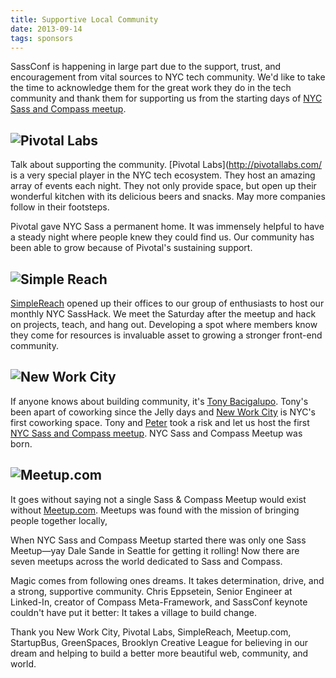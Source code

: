 ```yaml
---
title: Supportive Local Community
date: 2013-09-14
tags: sponsors 
---
```


SassConf is happening in large part due to the support, trust, and encouragement from vital sources to NYC tech community. We'd like to take the time to acknowledge them for the great work they do in the tech community and thank them for supporting us from the starting days of [NYC Sass and Compass meetup](meetup.com/nyc-sass/).

## ![Pivotal Labs](http://railsgirls.com/images/pivotal-labs-logo.png)

Talk about supporting the community. [Pivotal Labs](http://pivotallabs.com/ is a very special player in the NYC tech ecosystem. They host an amazing array of events each night. They not only provide space, but open up their wonderful kitchen with its delicious beers and snacks. May more companies follow in their footsteps.

Pivotal gave NYC Sass a permanent home. It was immensely helpful to have a steady  night where people knew they could find us. Our community has been able to grow because of Pivotal's sustaining support.

## ![Simple Reach](https://si0.twimg.com/profile_images/3738196007/2f06407a8de6de01f871416c877cb099.png)

[SimpleReach](http://simplereach.com/) opened up their offices to our group of enthusiasts to host our monthly NYC SassHack. We meet the Saturday after the meetup and hack on projects, teach, and hang out. Developing a spot where members know they come for resources is invaluable asset to growing a stronger front-end community. 

## ![New Work City](https://si0.twimg.com/profile_images/1143965889/nwc-icon.jpg)

If anyone knows about building community, it's [Tony Bacigalupo](http://about.me/tonybgoode). Tony's been apart of coworking since the Jelly days and [New Work City](http://nwc.co/) is NYC's first coworking space. Tony and [Peter](https://twitter.com/chislett) took a risk and let us host the first [NYC Sass and Compass meetup](meetup.com/nyc-sass/). NYC Sass and Compass Meetup was born. 

## ![Meetup.com](http://photos2.meetupstatic.com/photos/event/4/2/6/highres_147421062.jpeg)

It goes without saying not a single Sass & Compass Meetup would exist without [Meetup.com](meetup.com).  Meetups was found with the mission of bringing people together locally,

When NYC Sass and Compass Meetup started there was only one Sass Meetup—yay Dale Sande in Seattle for getting it rolling! Now there are seven meetups across the world dedicated to Sass and Compass. 

Magic comes from following ones dreams. It takes determination, drive, and a strong, supportive community. Chris Eppsetein, Senior Engineer at Linked-In, creator of Compass Meta-Framework, and SassConf keynote couldn't have put it better: It takes a village to build change. 

Thank you New Work City, Pivotal Labs, SimpleReach, Meetup.com, StartupBus, GreenSpaces, Brooklyn Creative League for believing in our dream and helping to build a better more beautiful web, community, and world. 

